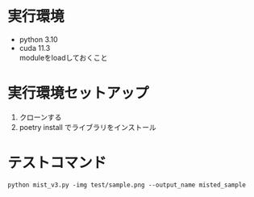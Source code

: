   
# 実行環境  
- python 3.10  
- cuda 11.3  
moduleをloadしておくこと  

# 実行環境セットアップ  
1. クローンする  
2. poetry install でライブラリをインストール  

# テストコマンド  
```
python mist_v3.py -img test/sample.png --output_name misted_sample  
```
